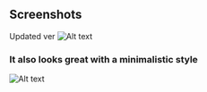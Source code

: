 ## Screenshots

Updated ver
![Alt text](https://i.imgur.com/PoWV5fX.png)

### It also looks great with a minimalistic style

![Alt text](https://i.imgur.com/cNeVSwT.png)
